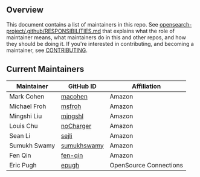 ## Overview

This document contains a list of maintainers in this repo. See [opensearch-project/.github/RESPONSIBILITIES.md](https://github.com/opensearch-project/.github/blob/main/RESPONSIBILITIES.md#maintainer-responsibilities) that explains what the role of maintainer means, what maintainers do in this and other repos, and how they should be doing it. If you're interested in contributing, and becoming a maintainer, see [CONTRIBUTING](CONTRIBUTING.md).

## Current Maintainers

| Maintainer   | GitHub ID                             | Affiliation |
| ------------ | ------------------------------------- | ----------- |
| Mark Cohen   | [macohen](https://github.com/macohen) | Amazon      |
| Michael Froh | [msfroh](https://github.com/msfroh)   | Amazon      |
| Mingshi Liu  | [mingshl](https://github.com/mingshl) | Amazon      |
| Louis Chu    | [noCharger](https://github.com/noCharger) | Amazon  |
| Sean Li      | [sejli](https://github.com/sejli)     | Amazon |
| Sumukh Swamy | [sumukhswamy](https://github.com/sumukhswamy) | Amazon |
| Fen Qin      | [fen-qin](https://github.com/fen-qin) | Amazon      |
| Eric Pugh    | [epugh](https://github.com/epugh)     | OpenSource Connections |
